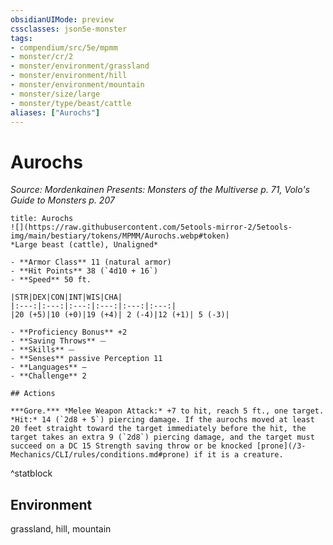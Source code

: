 ```yaml
---
obsidianUIMode: preview
cssclasses: json5e-monster
tags:
- compendium/src/5e/mpmm
- monster/cr/2
- monster/environment/grassland
- monster/environment/hill
- monster/environment/mountain
- monster/size/large
- monster/type/beast/cattle
aliases: ["Aurochs"]
---
```

# Aurochs
*Source: Mordenkainen Presents: Monsters of the Multiverse p. 71, Volo's Guide to Monsters p. 207*  


```ad-statblock
title: Aurochs
![](https://raw.githubusercontent.com/5etools-mirror-2/5etools-img/main/bestiary/tokens/MPMM/Aurochs.webp#token)
*Large beast (cattle), Unaligned*

- **Armor Class** 11 (natural armor)
- **Hit Points** 38 (`4d10 + 16`) 
- **Speed** 50 ft.

|STR|DEX|CON|INT|WIS|CHA|
|:---:|:---:|:---:|:---:|:---:|:---:|
|20 (+5)|10 (+0)|19 (+4)| 2 (-4)|12 (+1)| 5 (-3)|

- **Proficiency Bonus** +2
- **Saving Throws** ⏤
- **Skills** ⏤
- **Senses** passive Perception 11
- **Languages** —
- **Challenge** 2

## Actions

***Gore.*** *Melee Weapon Attack:* +7 to hit, reach 5 ft., one target. *Hit:* 14 (`2d8 + 5`) piercing damage. If the aurochs moved at least 20 feet straight toward the target immediately before the hit, the target takes an extra 9 (`2d8`) piercing damage, and the target must succeed on a DC 15 Strength saving throw or be knocked [prone](/3-Mechanics/CLI/rules/conditions.md#prone) if it is a creature.
```
^statblock

## Environment

grassland, hill, mountain